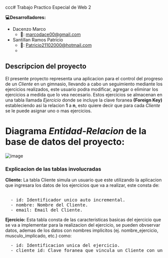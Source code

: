 ccc# Trabajo Practico Especial de Web 2

**:computer:Desarrolladores:**
* Dacenzo Marco
  *  :email:: marcodace00@gmail.com
* Santillan Ramos Patricio
  *  :email:: Patricio21102000@hotmail.com
  *  
## Descripcion del proyecto
El presente proyecto representa una aplicacion para el control del progreso de un *Cliente* en un gimnasio, llevando a cabo un seguimiento mediante los ejercicios realizados, este usuario podra modificar, agregar o eliminar los ejercicios a medida que lo vea necesario.
Estos ejercicios se almacenan en una tabla llamada *Ejercicio* donde se incluye la clave foranea **(Foreign Key)** estableciendo asi la relacion **1** a **n**, esto quiere decir que para cada *Cliente* se le puede asignar uno o mas ejercicios.


# Diagrama *Entidad-Relacion* de la base de datos del proyecto:
![image](https://github.com/user-attachments/assets/9113c7a8-1fb1-4182-bbfb-531693f88754)



### Explicacion de las tablas involucradas
**Cliente:**
  La tabla Cliente simula un usuario que este utilizando la aplicacion que ingresara los datos de los ejercicios que va a realizar, este consta de:
<pre>  
  - id: Identificador unico auto incremental. 
  - nombre: Nombre del Cliente.  
  - email: Email del Cliente.  
</pre>  
**Ejercicio:**
   Esta tabla consta de las caracteristicas basicas del ejercicio que se va a implementar para la realizacion del ejercicio, se pueden obvservar datos, ademas de los datos con nombres implicitos (ej. nombre_ejercicio, musculo_implicado, etc.) como:
<pre>
  - id: Identificacion unica del ejercicio.
  - cliente_id: Clave foranea que vincula un Cliente con un Ejercicio dado.
</pre>
